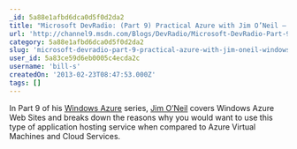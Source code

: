 ```yaml
---
_id: 5a88e1afbd6dca0d5f0d2da2
title: "Microsoft DevRadio: (Part 9) Practical Azure with Jim O’Neil – Windows Azure Web Sites"
url: 'http://channel9.msdn.com/Blogs/DevRadio/Microsoft-DevRadio-Part-9-Practical-Azure-with-Jim-ONeil--Windows-Azure-Web-Sites'
category: 5a88e1afbd6dca0d5f0d2da2
slug: 'microsoft-devradio-part-9-practical-azure-with-jim-oneil-windows-azure-web-sites'
user_id: 5a83ce59d6eb0005c4ecda2c
username: 'bill-s'
createdOn: '2013-02-23T08:47:53.000Z'
tags: []
---
```


In Part 9 of his <a href="http://www.microsoft.com/click/services/Redirect2.ashx?CR_CC=200154482">Windows Azure</a> series, <a href="http://www.microsoft.com/click/services/Redirect2.ashx?CR_CC=200117939">Jim O’Neil</a> covers Windows Azure Web Sites and breaks down the reasons why you would want to use this type of application hosting service when compared to Azure Virtual Machines and Cloud Services.
